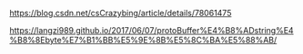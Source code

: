 https://blog.csdn.net/csCrazybing/article/details/78061475

https://langzi989.github.io/2017/06/07/protoBuffer%E4%B8%ADstring%E4%B8%8Ebyte%E7%B1%BB%E5%9E%8B%E5%8C%BA%E5%88%AB/

